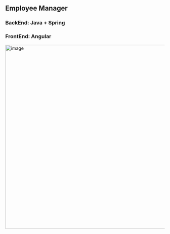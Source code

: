 ## Employee Manager
### BackEnd: Java + Spring
### FrontEnd: Angular

<img width="906" height="580" alt="image" src="https://github.com/user-attachments/assets/c744be0b-5158-4153-9ffd-1f0f605cd2e1" />
